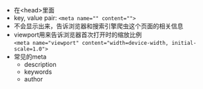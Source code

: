 - 在\<head\>里面
- key, value pair: ```<meta name="" content="">```
- 不会显示出来，告诉浏览器和搜索引擎爬虫这个页面的相关信息
- viewport用来告诉浏览器首次打开时的缩放比例   
  ```<meta name="viewport" content="width=device-width, initial-scale=1.0">```
- 常见的meta
  - description
  - keywords
  - author